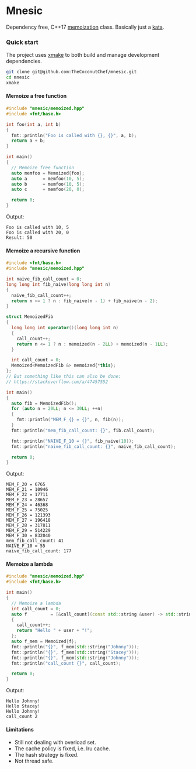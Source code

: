 # Mnesic

Dependency free, C++17 [memoization](https://en.wikipedia.org/wiki/Memoization) class. Basically just a [kata](http://codekata.com/).

### Quick start

The project uses [xmake](https://xmake.io/#/?id=build-a-project) to both build and manage development dependencies.

```bash
git clone git@github.com:TheCoconutChef/mnesic.git
cd mnesic
xmake
```

#### Memoize a free function

```c++
#include "mnesic/memoized.hpp"
#include <fmt/base.h>

int foo(int a, int b)
{
  fmt::println("Foo is called with {}, {}", a, b);
  return a + b;
}

int main()
{
  // Memoize free function
  auto memfoo = Memoized{foo};
  auto a      = memfoo(10, 5);
  auto b      = memfoo(10, 5);
  auto c      = memfoo(20, 0);

  return 0;
}
```
Output:
```
Foo is called with 10, 5
Foo is called with 20, 0
Result: 50
```

#### Memoize a recursive function

```c++
#include <fmt/base.h>
#include "mnesic/memoized.hpp"

int naive_fib_call_count = 0;
long long int fib_naive(long long int n)
{
  naive_fib_call_count++;
  return n <= 1 ? n : fib_naive(n - 1) + fib_naive(n - 2);
}

struct MemoizedFib
{
  long long int operator()(long long int n)
  {
    call_count++;
    return n <= 1 ? n : memoized(n - 2LL) + memoized(n - 1LL);
  }

  int call_count = 0;
  Memoized<MemoizedFib &> memoized{*this};
};
// But something like this can also be done:
// https://stackoverflow.com/a/47457552

int main()
{
  auto fib = MemoizedFib();
  for (auto n = 20LL; n <= 30LL; ++n)
  {
    fmt::println("MEM_F_{} = {}", n, fib(n));
  }
  fmt::println("mem_fib_call_count: {}", fib.call_count);

  fmt::println("NAIVE_F_10 = {}", fib_naive(10));
  fmt::println("naive_fib_call_count: {}", naive_fib_call_count);

  return 0;
}
```
Output:
```
MEM_F_20 = 6765
MEM_F_21 = 10946
MEM_F_22 = 17711
MEM_F_23 = 28657
MEM_F_24 = 46368
MEM_F_25 = 75025
MEM_F_26 = 121393
MEM_F_27 = 196418
MEM_F_28 = 317811
MEM_F_29 = 514229
MEM_F_30 = 832040
mem_fib_call_count: 41
NAIVE_F_10 = 55
naive_fib_call_count: 177
```

#### Memoize a lambda

```c++
#include "mnesic/memoized.hpp"
#include <fmt/base.h>

int main()
{
  // Memoize a lambda
  int call_count = 0;
  auto f         = [&call_count](const std::string &user) -> std::string
  {
    call_count++;
    return "Hello " + user + "!";
  };
  auto f_mem = Memoized{f};
  fmt::println("{}", f_mem(std::string("Johnny")));
  fmt::println("{}", f_mem(std::string("Stacey")));
  fmt::println("{}", f_mem(std::string("Johnny")));
  fmt::println("call_count {}", call_count);

  return 0;
}
```
Output:
```
Hello Johnny!
Hello Stacey!
Hello Johnny!
call_count 2
```

#### Limitations

- Still not dealing with overload set.
- The cache policy is fixed, i.e. lru cache.
- The hash strategy is fixed.
- Not thread safe.
